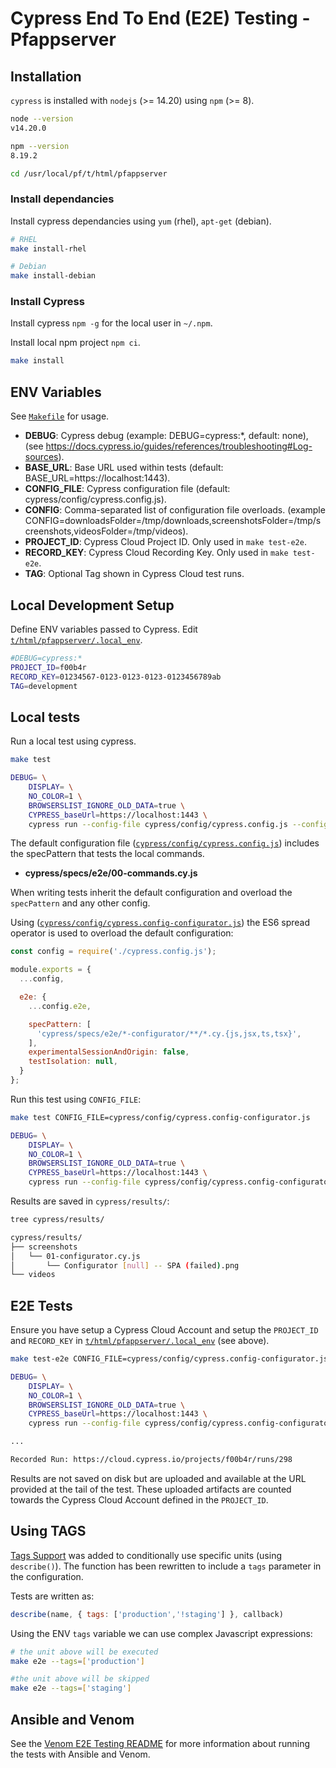 # Cypress End To End (E2E) Testing - Pfappserver

## Installation

 `cypress` is installed with `nodejs` (>= 14.20) using `npm` (>= 8).

```bash
node --version
v14.20.0

npm --version
8.19.2

cd /usr/local/pf/t/html/pfappserver
```


### Install dependancies

Install cypress dependancies using `yum` (rhel), `apt-get` (debian).

```bash
# RHEL
make install-rhel

# Debian
make install-debian
```

### Install Cypress

Install cypress `npm -g` for the local user in `~/.npm`.

Install local npm project `npm ci`.

```bash
make install
```

## ENV Variables

See [`Makefile`](Makefile) for usage.

* __DEBUG__: Cypress debug (example: DEBUG=cypress:*, default: none), (see https://docs.cypress.io/guides/references/troubleshooting#Log-sources).
* __BASE_URL__: Base URL used within tests (default: BASE_URL=https://localhost:1443).
* __CONFIG_FILE__: Cypress configuration file (default: cypress/config/cypress.config.js).
* __CONFIG__: Comma-separated list of configuration file overloads. (example CONFIG=downloadsFolder=/tmp/downloads,screenshotsFolder=/tmp/screenshots,videosFolder=/tmp/videos).
* __PROJECT_ID__: Cypress Cloud Project ID. Only used in `make test-e2e`.
* __RECORD_KEY__: Cypress Cloud Recording Key. Only used in `make test-e2e`.
* __TAG__: Optional Tag shown in Cypress Cloud test runs.

## Local Development Setup

Define ENV variables passed to Cypress. Edit [`t/html/pfappserver/.local_env`](.local_env).

```bash
#DEBUG=cypress:*
PROJECT_ID=f00b4r
RECORD_KEY=01234567-0123-0123-0123-0123456789ab
TAG=development
```

## Local tests

Run a local test using cypress.

```bash
make test

DEBUG= \
	DISPLAY= \
	NO_COLOR=1 \
	BROWSERSLIST_IGNORE_OLD_DATA=true \
	CYPRESS_baseUrl=https://localhost:1443 \
	cypress run --config-file cypress/config/cypress.config.js --config env={} --e2e --headless --env tags=[] ; \
```

The default configuration file ([`cypress/config/cypress.config.js`](cypress/config/cypress.config.js)) includes the specPattern that tests the local commands.

* __cypress/specs/e2e/00-commands.cy.js__

When writing tests inherit the default configuration and overload the `specPattern` and any other config.

Using ([`cypress/config/cypress.config-configurator.js`](cypress/config/cypress.config-configurator.js)) the ES6 spread operator is used to overload the default configuration:

```javascript
const config = require('./cypress.config.js');

module.exports = {
  ...config,

  e2e: {
    ...config.e2e,

    specPattern: [
      'cypress/specs/e2e/*-configurator/**/*.cy.{js,jsx,ts,tsx}',
    ],
    experimentalSessionAndOrigin: false,
    testIsolation: null,
  }
};
```

Run this test using `CONFIG_FILE`:

```bash
make test CONFIG_FILE=cypress/config/cypress.config-configurator.js

DEBUG= \
	DISPLAY= \
	NO_COLOR=1 \
	BROWSERSLIST_IGNORE_OLD_DATA=true \
	CYPRESS_baseUrl=https://localhost:1443 \
	cypress run --config-file cypress/config/cypress.config-configurator.js --config env={} --e2e --headless --env tags=[] ; \
```

Results are saved in `cypress/results/`:

```bash
tree cypress/results/

cypress/results/
├── screenshots
│   └── 01-configurator.cy.js
│       └── Configurator [null] -- SPA (failed).png
└── videos
```

## E2E Tests

Ensure you have setup a Cypress Cloud Account and setup the `PROJECT_ID` and `RECORD_KEY` in [`t/html/pfappserver/.local_env`](.local_env) (see above).

```bash
make test-e2e CONFIG_FILE=cypress/config/cypress.config-configurator.js

DEBUG= \
	DISPLAY= \
	NO_COLOR=1 \
	BROWSERSLIST_IGNORE_OLD_DATA=true \
	CYPRESS_baseUrl=https://localhost:1443 \
	cypress run --config-file cypress/config/cypress.config-configurator.js --config projectId=f00b4r,env={} --e2e --ci-build-id $(openssl rand -hex 16) --headless --parallel --record --key 01234567-0123-0123-0123-0123456789ab --tag development --env tags=[] ; \

...

Recorded Run: https://cloud.cypress.io/projects/f00b4r/runs/298
```

Results are not saved on disk but are uploaded and available at the URL provided at the tail of the test. These uploaded artifacts are counted towards the Cypress Cloud Account defined in the `PROJECT_ID`.

## Using TAGS

[Tags Support](./cypress/support/filter.js) was added to conditionally use specific units (using `describe()`). The function has been rewritten to include a `tags` parameter in the configuration.

Tests are written as:

```js
describe(name, { tags: ['production','!staging'] }, callback)
```

Using the ENV `tags` variable we can use complex Javascript expressions:

```bash
# the unit above will be executed
make e2e --tags=['production']

#the unit above will be skipped
make e2e --tags=['staging']
```


## Ansible and Venom

See the [Venom E2E Testing README](../../../t/venom/scenarios/pfappserver/README.md) for more information about running the tests with Ansible and Venom.
